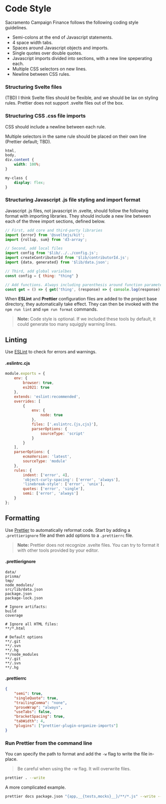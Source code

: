 # Code Style

Sacramento Campaign Finance follows the following coding style guidelines.

-   Semi-colons at the end of Javascript statements.
-   4 space width tabs.
-   Spaces around Javascript objects and imports.
-   Single quotes over double quotes.
-   Javascript imports divided into sections, with a new line speperating each.
-   Multiple CSS selectors on new lines.
-   Newline between CSS rules.

### Structuring Svelte files

(TBD) I think Svelte files should be flexible, and we should be lax on styling rules.
Prettier does not support .svelte files out of the box.

### Structuring CSS .css file imports

CSS should include a newline between each rule.

Multiple selectors in the same rule should be placed on their own line (Prettier default; TBD).

```css
html,
body,
div.content {
    width: 100%;
}

my-class {
    display: flex;
}
```

### Structuring Javascript .js file styling and import format

Javascript .js files, not javascript in .svelte, should follow the following format with importing libraries. They
should include a new line between each of the three import sections, defined below.

```javascript
// First, add core and third-party libraries
import {error} from '@sveltejs/kit';
import {rollup, sum} from 'd3-array';

// Second, add local files
import config from '$lib/../../config.js';
import createContributorId from '$lib/contributorId.js';
import {data, generated} from '$lib/data.json';

// Third, add global varialbes
const config = { thing: "thing" }

// Add functions. Always including parenthesis around function parameters, even if it's only one.
const get = () => { get('thing', (response) => { console.log(response) })}
```


When **ESLint** and **Prettier** configuration files are added to the project base directory,
they automatically take effect.
They can then be invoked with the `npm run lint` and `npm run format` commands.

> **Note:** Code style is optional. If we included these tools by default, it could generate too many squiggly warning lines.

## Linting

Use [ESLint](https://eslint.org/) to check for errors and warnings.

#### .eslintrc.cjs

```javascript
module.exports = {
    env: {
        browser: true,
        es2021: true
    },
    extends: 'eslint:recommended',
    overrides: [
        {
            env: {
                node: true
            },
            files: ['.eslintrc.{js,cjs}'],
            parserOptions: {
                sourceType: 'script'
            }
        }
    ],
    parserOptions: {
        ecmaVersion: 'latest',
        sourceType: 'module'
    },
    rules: {
        indent: ['error', 4],
        'object-curly-spacing': ['error', 'always'],
        'linebreak-style': ['error', 'unix'],
        quotes: ['error', 'single'],
        semi: ['error', 'always']
    }
};
```

## Formatting

Use [Prettier](https://prettier.io/) to automatically reformat code.
Start by adding a `.prettierignore` file and then add options to a `.prettierrc` file.

> **Note:** Prettier does not recognize .svelte files. You can try to format it with other tools provided by your editor.

#### .prettierignore

```gitignore
data/
prisma/
tmp/
node_modules/
src/lib/data.json
package.json
package-lock.json

# Ignore artifacts:
build
coverage

# Ignore all HTML files:
**/*.html

# Default options
**/.git
**/.svn
**/.hg
**/node_modules
**/.git
**/.svn
**/.hg
```

#### .prettierrc

```json
{
    "semi": true,
    "singleQuote": true,
    "trailingComma": "none",
    "proseWrap": "always",
    "useTabs": false,
    "bracketSpacing": true,
    "tabWidth": 4,
    "plugins": ["prettier-plugin-organize-imports"]
}
```

### Run Prettier from the command line

You can specify the path to format and add the `-w` flag to write the file
in-place.

> Be careful when using the -w flag. It will overwrite files.

```sh
prettier . --write
```

A more complicated example.

```sh
prettier docs package.json "{app,__{tests,mocks}__}/**/*.js" --write --single-quote --trailing-comma all
```
